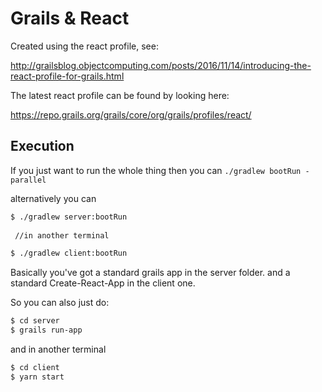 # Grails & React

Created using the react profile, see:

http://grailsblog.objectcomputing.com/posts/2016/11/14/introducing-the-react-profile-for-grails.html

The latest react profile can be found by looking here: 

https://repo.grails.org/grails/core/org/grails/profiles/react/

## Execution

If you just want to run the whole thing then you can `./gradlew bootRun -parallel`

alternatively you can

```bash 
$ ./gradlew server:bootRun
   
 //in another terminal

$ ./gradlew client:bootRun
```

Basically you've got a standard grails app in the server folder. and a standard Create-React-App in the client one.

So you can also just do:

```bash
$ cd server
$ grails run-app
```

and in another terminal

```bash
$ cd client
$ yarn start
```